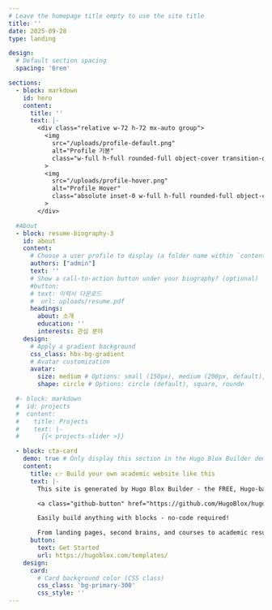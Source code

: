 ```yaml
---
# Leave the homepage title empty to use the site title
title: ''
date: 2025-09-28
type: landing

design:
  # Default section spacing
  spacing: '6rem'

sections:
  - block: markdown
    id: hero
    content:
      title: ''
      text: |-
        <div class="relative w-72 h-72 mx-auto group">
          <img 
            src="/uploads/profile-default.png" 
            alt="Profile 기본" 
            class="w-full h-full rounded-full object-cover transition-opacity duration-300 group-hover:opacity-0"
          >
          <img 
            src="/uploads/profile-hover.png" 
            alt="Profile Hover" 
            class="absolute inset-0 w-full h-full rounded-full object-cover opacity-0 transition-opacity duration-300 group-hover:opacity-100"
          >
        </div>

  #About 
  - block: resume-biography-3
    id: about
    content:
      # Choose a user profile to display (a folder name within `content/authors/`)
      authors: ["admin"]
      text: ''
      # Show a call-to-action button under your biography? (optional)
      #button:
      # text: 이력서 다운로드
      #  url: uploads/resume.pdf
      headings:
        about: 소개
        education: ''
        interests: 관심 분야
    design:
      # Apply a gradient background
      css_class: hbx-bg-gradient
      # Avatar customization
      avatar:
        size: medium # Options: small (150px), medium (200px, default), large (320px), xl (400px), xxl (500px)
        shape: circle # Options: circle (default), square, rounde

  #- block: markdown
  #  id: projects
  #  content:
  #    title: Projects
  #    text: |-
  #      {{< projects-slider >}}

  - block: cta-card
    demo: true # Only display this section in the Hugo Blox Builder demo site
    content:
      title: 👉 Build your own academic website like this
      text: |-
        This site is generated by Hugo Blox Builder - the FREE, Hugo-based open source website builder trusted by 250,000+ academics like you.

        <a class="github-button" href="https://github.com/HugoBlox/hugo-blox-builder" data-color-scheme="no-preference: light; light: light; dark: dark;" data-icon="octicon-star" data-size="large" data-show-count="true" aria-label="Star HugoBlox/hugo-blox-builder on GitHub">Star</a>

        Easily build anything with blocks - no-code required!

        From landing pages, second brains, and courses to academic resumés, conferences, and tech blogs.
      button:
        text: Get Started
        url: https://hugoblox.com/templates/
    design:
      card:
        # Card background color (CSS class)
        css_class: 'bg-primary-300'
        css_style: ''
---
```

